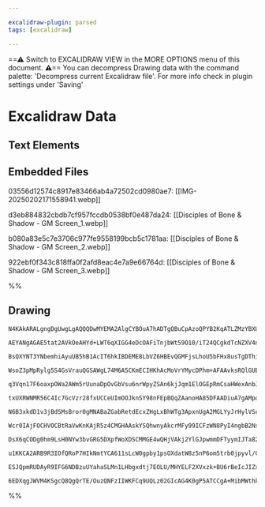 ```yaml
---

excalidraw-plugin: parsed
tags: [excalidraw]

---
```

==⚠  Switch to EXCALIDRAW VIEW in the MORE OPTIONS menu of this document. ⚠== You can decompress Drawing data with the command palette: 'Decompress current Excalidraw file'. For more info check in plugin settings under 'Saving'


# Excalidraw Data

## Text Elements
## Embedded Files
03556d12574c8917e83466ab4a72502cd0980ae7: [[IMG-20250202171558941.webp]]

d3eb884832cbdb7cf957fccdb0538bf0e487da24: [[Disciples of Bone & Shadow - GM Screen_1.webp]]

b080a83e5c7e3706c977fe9558199bcb5c1781aa: [[Disciples of Bone & Shadow - GM Screen_2.webp]]

922ebf0f343c818ffa0f2afd8eac4e7a9e66764d: [[Disciples of Bone & Shadow - GM Screen_3.webp]]

%%
## Drawing
```compressed-json
N4KAkARALgngDgUwgLgAQQQDwMYEMA2AlgCYBOuA7hADTgQBuCpAzoQPYB2KqATLZMzYBXUtiRoIACyhQ4zZAHoFAc0JRJQgEYA6bGwC2CgF7N6hbEcK4OCtptbErHALRY8RMpWdx8Q1TdIEfARcZgRmBShcZQUebQAObR4aOiCEfQQOKGZuAG1wMFAwYogSbghNAHUAZhMACWUAeQBhAC0ARwpsZ2r8ADUAOQAVAEU6lOLIWERywn1opH4SzG5n

AEYANgAGAE5tat2AVkOeAHYd+LWT6qXIGG4eDcOAFiTnjbWt59O10/iT24QCgkdTcNZXV4neLPZ48arxHiXHiHQGSBCEZTSbg7OHaDY8M6Hao7Lb4w5bNaA6zKYLcLaA5hQUhsADWCGabHwbFI5SZ1mYcFwgSyExKmlw2BZymZQg4xA5XJ5Ej5HAFQsyUFFkAAZoR8PgAMqwWkSSQSjSBLUQRnMtmVEGSMEMpmshBGmAm9CCDxWmWYjjhHJoSkFS

BsQXYNT3YNbemhiAyuUB5hB1AcIT6hkIBDEME8LbVZ6HBEvQGMFjsLhoU5bFHx8usTgDThiMFI05neIbQFCODEXBQHNg07w76nDbPaodvjxwjMAAiaUHubQ2oIYUB0uEcAAksRU7kALqAzTCOUAUWCGSyB+P8aIHBZ3HTmfvbElQ7QTKECEBuuCe7lAWxwbMQazIqczzYPEOy/Ag8SFhsGy4Jozy4B25I8NgxC7PEWy4AgpxWsw7jiKg+STGAIaU

WsoZ3pMpRylg5S4GsVrauQGSAWgL74M6A5CKmECIHKhAcMoVrYMycDPhm+AFAAvksRQlGUEjmDs+gANKNAgLIAEIwMQ2qnBQzAAILPAASjwVntFa0xkaU8zKIs8YrGgzg8N8azaB2pzXDwazVEFdYMdGqA1qcCS7LsE6bBc3mAsCxCgmgBIbIkZIkgcU47H8qLopimrBgF1TaFsPCwaSMFVQi8RUuJnpxgxNqugq3K8uQqqCsKmonhKUqJvKnKdc

q3Vqn17F6oaxpOWa2AWm5rUunaDpOvGbVsu6nrWpyZSAn6kjJqm1ElOGEpRmCsaHWexAnbJr6tdmK6oFc8R/L81QTmWTCNlWqDbN29Z/ZWzYcK2MYIYcHwfcDDG9v2y7DvCRIfRCI6AnOi7BMjq7rr+8Zbr2e63ied2XukGpk/eYlPjxcmAlyH6vd+hMMf+CDcegxDVAgmjxNCCFYZoxCaKc2DajshynNq2DYZotbwpo2pbAgzwff23nEaReShlR

txUXRWNMR56C4Ic7GcVzr28fxUCCeUImOOJknSY98nFEpBQqZAanoHA85DFAADiuA7gAMpoRgDAAGqHFD6KcABWACaABi+gOfATlzAsVpm+szy+b8zw7NUxynFF+KAhFNaJLW+KQR2nyIs8yXreljxxFcsaXPiQVl/DJRohiWKlRrFXIqSBw/Eh4GNTSZEtSUW3sqNSroCqk0ala4qSsTcodZv0ATb1u9/jNO3zeaIjLavq0IPaqWOsGzq2m6c3l

N6B3xkdD1v3jBdSMsBror0gMNABaZGabRetdEcxZHgLxBhWTg3ApxnUgA2MGLYyJrHylVScGxvo9j7AOT8b0Rz/HhCOHE2wsYLiXBQtc+ANxExlLufceR6Jigpleam3CmZ0w9kzd8bJXosLYRzPUNtyiKzwrgBCCBDjYFOAgKcpJsD5VlggaWxZ8E7E0NgTQKjfiXFwLgHWBAyIUUmJgo2kweF+1NixDYVtcBcVtjAlaAkhLOzEhJQEUlwwe0Usp

Wcr0IAjFOCHVOCBtRaVwKnKAjR5z4CMGHAAskYSQhwnyAkcrMFy99ICFzWN8PyI4ngbB2NsDWfxTi1weIcfBFUYZfEgl2T4w9IApTSrwQkMUNYIkRJlLYjT4yj2KsOYs2gZYTh2Is4Z0sGrxmpM1d+7UN5dX5OfEUA0D7DWPjsnq6p9nxn/LND0N9Fp32Io/Z+/TMHWkftfb++1cy3T8MdQMG0GLAKujGcBCY7pQLtrAihvcq4wj+Kshi2C0FoCJ

DsX6qCODg0hm9LsH0NYw3bvGRG5DXpfWoXDSCMMGE4wQHjVAkj2YlGJpwmmDFTyymIJTa82RBG00fCIt8LNuBs0vgBSJOIeD81VtqQs1RoJrHiNqNcWxtQ8FwNqYg8QQjYGeIRXAOwEBIXHM8T5m1dZoFscUextFHEm2IMxCQ6F3GeL5T4h2fjMgu0CfGYJMkGb6kUuAeiEBcBwDgEach3AVLQDRBkco/ZSD5IKAwQgCAKD6UGofEaipygAGIFV5

u1KKCA2ARB9R3IOfQRoP7HIkNmtYCA611sLcW0gpby1psOXdatW8z5nP6om5trb0jpyvl/CQP9jUlAHRqMt6RK2ukea/XgSwi0luneWud21R1eg+U21dWQZ36CssIf0vzAGTr3VAA9jQIyArejdftF6D3p04FAdOHi9QRTCpAKd+7y3PqyAaQgRgyL5mXT+y95ahhYCgOZIgygAYQGCNqPt56W1rtnVEUgMGW1sAoGiXAXinrfsfeW88cpzI4bwy

ESJQpmRUDAyR9IFG6NDBzuUYahaSLMn1LHbgxdtj7EOLU/MHYELF2XVxzk+BU6rBeIcJIZxSQEheB8Yky6jBsAMBG+sBAfx0n2DCb6OwwkPrQ7+9IR62VQJBWywt0oSCAeAw8FeEB7PECNAgH1qAv2udICQTJbBbVkZQsECRBNl1ua7b7CA+lOSRNIMocUAAKIKjTeC/GoOltLWw5kAEorRWQQMoDMQp2OJdwClg4mW4T0l4FV1AOXDj5ZM6hvqG

6EDXqgJWVM4KSgcQ8QgQrTE/OuzQNFzIIWKFCq9UQLz02GIcAG4K0gP5ATCCgA+MibMWthk0MnBA2BsgGkW3AALQXFuaFC9wOly6JRdcYEMTT+BtMMUKWOtIh3KySUElAAwrGZi+r4vy8R13wv3lCDBz7D2nuhK9uAb2OoZGpmAApEACkgA=
```
%%